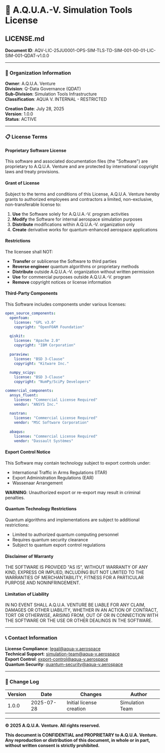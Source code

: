 # 📜 A.Q.U.A.-V. Simulation Tools License
## LICENSE.md

**Document ID**: AQV-LIC-25JU0001-OPS-SIM-TLS-TD-SIM-001-00-01-LIC-SIM-001-QDAT-v1.0.0

---

### 🏢 Organization Information

**Owner**: A.Q.U.A. Venture  
**Division**: Q-Data Governance (QDAT)  
**Sub-Division**: Simulation Tools Infrastructure  
**Classification**: AQUA V. INTERNAL - RESTRICTED  

**Creation Date**: July 28, 2025  
**Version**: 1.0.0  
**Status**: ACTIVE  

---

### 📋 License Terms

#### **Proprietary Software License**

This software and associated documentation files (the "Software") are proprietary to A.Q.U.A. Venture and are protected by international copyright laws and treaty provisions.

#### **Grant of License**

Subject to the terms and conditions of this License, A.Q.U.A. Venture hereby grants to authorized employees and contractors a limited, non-exclusive, non-transferable license to:

1. **Use** the Software solely for A.Q.U.A.-V. program activities
2. **Modify** the Software for internal aerospace simulation purposes
3. **Distribute** modifications within A.Q.U.A.-V. organization only
4. **Create** derivative works for quantum-enhanced aerospace applications

#### **Restrictions**

The licensee shall NOT:

- **Transfer** or sublicense the Software to third parties
- **Reverse engineer** quantum algorithms or proprietary methods
- **Distribute** outside A.Q.U.A.-V. organization without written permission
- **Use** for commercial purposes outside A.Q.U.A.-V. program
- **Remove** copyright notices or license information

#### **Third-Party Components**

This Software includes components under various licenses:

```yaml
open_source_components:
  openfoam:
    license: "GPL v3.0"
    copyright: "OpenFOAM Foundation"
    
  qiskit:
    license: "Apache 2.0"
    copyright: "IBM Corporation"
    
  paraview:
    license: "BSD 3-Clause"
    copyright: "Kitware Inc."
    
  numpy_scipy:
    license: "BSD 3-Clause"
    copyright: "NumPy/SciPy Developers"

commercial_components:
  ansys_fluent:
    license: "Commercial License Required"
    vendor: "ANSYS Inc."
    
  nastran:
    license: "Commercial License Required"
    vendor: "MSC Software Corporation"
    
  abaqus:
    license: "Commercial License Required"
    vendor: "Dassault Systèmes"
```

#### **Export Control Notice**

This Software may contain technology subject to export controls under:
- International Traffic in Arms Regulations (ITAR)
- Export Administration Regulations (EAR)
- Wassenaar Arrangement

**WARNING**: Unauthorized export or re-export may result in criminal penalties.

#### **Quantum Technology Restrictions**

Quantum algorithms and implementations are subject to additional restrictions:
- Limited to authorized quantum computing personnel
- Requires quantum security clearance
- Subject to quantum export control regulations

#### **Disclaimer of Warranty**

THE SOFTWARE IS PROVIDED "AS IS", WITHOUT WARRANTY OF ANY KIND, EXPRESS OR IMPLIED, INCLUDING BUT NOT LIMITED TO THE WARRANTIES OF MERCHANTABILITY, FITNESS FOR A PARTICULAR PURPOSE AND NONINFRINGEMENT.

#### **Limitation of Liability**

IN NO EVENT SHALL A.Q.U.A. VENTURE BE LIABLE FOR ANY CLAIM, DAMAGES OR OTHER LIABILITY, WHETHER IN AN ACTION OF CONTRACT, TORT OR OTHERWISE, ARISING FROM, OUT OF OR IN CONNECTION WITH THE SOFTWARE OR THE USE OR OTHER DEALINGS IN THE SOFTWARE.

---

### 📞 Contact Information

**License Compliance**: legal@aqua-v.aerospace  
**Technical Support**: simulation-team@aqua-v.aerospace  
**Export Control**: export-control@aqua-v.aerospace  
**Quantum Security**: quantum-security@aqua-v.aerospace  

---

### 📝 Change Log

| Version | Date | Changes | Author |
|---------|------|---------|--------|
| 1.0.0 | 2025-07-28 | Initial license creation | Simulation Team |

---

**© 2025 A.Q.U.A. Venture. All rights reserved.**

**This document is CONFIDENTIAL and PROPRIETARY to A.Q.U.A. Venture. Any reproduction or distribution of this document, in whole or in part, without written consent is strictly prohibited.**
